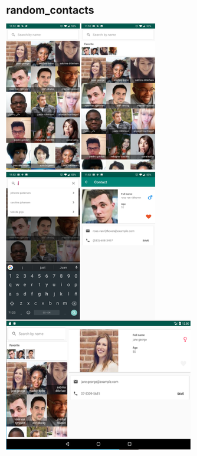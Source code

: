 # random_contacts

<img src="https://raw.githubusercontent.com/gedu/random_contacts/master/screens/contact_list.jpg" width="200" height="400"/>

<img src="https://raw.githubusercontent.com/gedu/random_contacts/master/screens/contact_list_fav.jpg" width="200" height="400"/>

<img src="https://raw.githubusercontent.com/gedu/random_contacts/master/screens/contact_filter.jpg" width="200" height="400"/>

<img src="https://raw.githubusercontent.com/gedu/random_contacts/master/screens/contact_detail.jpg" width="200" height="400"/>

<img src="https://raw.githubusercontent.com/gedu/random_contacts/master/screens/contact_master_detail_tablet.jpg" width="500" height="350"/>
